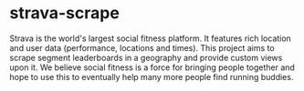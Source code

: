 # strava-scrape

Strava is the world's largest social fitness platform. It features rich
location and user data (performance, locations and times). This project
aims to scrape segment leaderboards in a geography and provide custom views
upon it. We believe social fitness is a force for bringing people together and
hope to use this to eventually help many more people find running buddies. 
